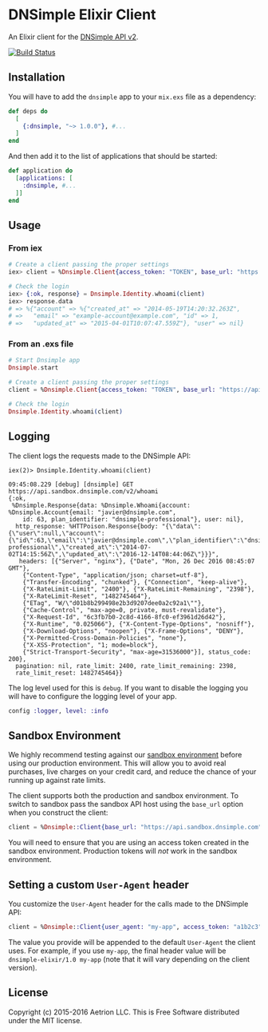 # DNSimple Elixir Client

An Elixir client for the [DNSimple API v2](https://developer.dnsimple.com/v2/).

[![Build Status](https://travis-ci.org/dnsimple/dnsimple-elixir.svg?branch=master)](https://travis-ci.org/dnsimple/dnsimple-elixir)


## Installation

You will have to add the `dnsimple` app to your `mix.exs` file as a dependency:

```elixir
def deps do
  [
    {:dnsimple, "~> 1.0.0"}, #...
  ]
end
```

And then add it to the list of applications that should be started:

```elixir
def application do
  [applications: [
    :dnsimple, #...
  ]]
end
```


## Usage

### From iex

```elixir
# Create a client passing the proper settings
iex> client = %Dnsimple.Client{access_token: "TOKEN", base_url: "https://api.sandbox.dnsimple.com/"}

# Check the login
iex> {:ok, response} = Dnsimple.Identity.whoami(client)
iex> response.data
# => %{"account" => %{"created_at" => "2014-05-19T14:20:32.263Z",
# =>   "email" => "example-account@example.com", "id" => 1,
# =>   "updated_at" => "2015-04-01T10:07:47.559Z"}, "user" => nil}
```


### From an .exs file

```elixir
# Start Dnsimple app
Dnsimple.start

# Create a client passing the proper settings
client = %Dnsimple.Client{access_token: "TOKEN", base_url: "https://api.sandbox.dnsimple.com/"}

# Check the login
Dnsimple.Identity.whoami(client)
```


## Logging

The client logs the requests made to the DNSimple API:

```
iex(2)> Dnsimple.Identity.whoami(client)

09:45:08.229 [debug] [dnsimple] GET https://api.sandbox.dnsimple.com/v2/whoami
{:ok,
 %Dnsimple.Response{data: %Dnsimple.Whoami{account: %Dnsimple.Account{email: "javier@dnsimple.com",
    id: 63, plan_identifier: "dnsimple-professional"}, user: nil},
  http_response: %HTTPoison.Response{body: "{\"data\":{\"user\":null,\"account\":{\"id\":63,\"email\":\"javier@dnsimple.com\",\"plan_identifier\":\"dnsimple-professional\",\"created_at\":\"2014-07-02T14:15:56Z\",\"updated_at\":\"2016-12-14T08:44:06Z\"}}}",
   headers: [{"Server", "nginx"}, {"Date", "Mon, 26 Dec 2016 08:45:07 GMT"},
    {"Content-Type", "application/json; charset=utf-8"},
    {"Transfer-Encoding", "chunked"}, {"Connection", "keep-alive"},
    {"X-RateLimit-Limit", "2400"}, {"X-RateLimit-Remaining", "2398"},
    {"X-RateLimit-Reset", "1482745464"},
    {"ETag", "W/\"d01b8b299498e2b3d9207dee0a2c92a1\""},
    {"Cache-Control", "max-age=0, private, must-revalidate"},
    {"X-Request-Id", "6c3fb7b0-2c8d-4166-8fc0-ef3961d26d42"},
    {"X-Runtime", "0.025066"}, {"X-Content-Type-Options", "nosniff"},
    {"X-Download-Options", "noopen"}, {"X-Frame-Options", "DENY"},
    {"X-Permitted-Cross-Domain-Policies", "none"},
    {"X-XSS-Protection", "1; mode=block"},
    {"Strict-Transport-Security", "max-age=31536000"}], status_code: 200},
  pagination: nil, rate_limit: 2400, rate_limit_remaining: 2398,
  rate_limit_reset: 1482745464}}
```

The log level used for this is `debug`. If you want to disable the logging you will have to configure the logging level of your app.

```elixir
config :logger, level: :info
```


## Sandbox Environment

We highly recommend testing against our [sandbox environment](https://developer.dnsimple.com/sandbox/) before using our production environment. This will allow you to avoid real purchases, live charges on your credit card, and reduce the chance of your running up against rate limits.

The client supports both the production and sandbox environment. To switch to sandbox pass the sandbox API host using the `base_url` option when you construct the client:

```elixir
client = %Dnsimple::Client{base_url: "https://api.sandbox.dnsimple.com", access_token: "a1b2c3"}
```

You will need to ensure that you are using an access token created in the sandbox environment. Production tokens will *not* work in the sandbox environment.


## Setting a custom `User-Agent` header

You customize the `User-Agent` header for the calls made to the DNSimple API:

```elixir
client = %Dnsimple::Client{user_agent: "my-app", access_token: "a1b2c3"}
```

The value you provide will be appended to the default `User-Agent` the client uses. For example, if you use `my-app`, the final header value will be `dnsimple-elixir/1.0 my-app` (note that it will vary depending on the client version).


## License

Copyright (c) 2015-2016 Aetrion LLC. This is Free Software distributed under the MIT license.

